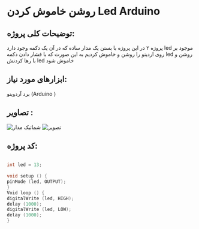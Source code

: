         

# روشن خاموش کردن Led Arduino 

## توضیحات کلی پروژه:

 پروژه ۲ در این پروژه با بستن یک مدار ساده که در آن یک دکمه وجود دارد led موجود بر روی اردینو را روشن و خاموش کردیم به این صورت که با فشار دادن دکمه led روشن و با رها کردنش led خاموش شود 

## ابزارهای مورد نیاز:
برد آردوینو (Arduino )


## تصاویر :

![شماتیک مدار](./arduino.jpg)
![تصویر](./photo17466948188.jpg)


## کد پروژه:

```cpp

int led = 13;
 
void setup () {
pinMode (led, OUTPUT); 
}
Void loop () {
digitalWrite (led, HIGH);
delay (1000);
digitalWrite (led, LOW);
delay (1000);
}

```


